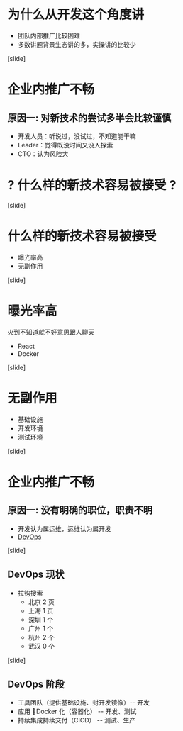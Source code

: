 # 为什么从开发这个角度讲

* 团队内部推广比较困难
* 多数讲题背景生态讲的多，实操讲的比较少

[slide]

# 企业内推广不畅

## 原因一: 对新技术的尝试多半会比较谨慎
  * 开发人员：听说过，没试过，不知道能干嘛
  * Leader：觉得既没时间又没人探索
  * CTO：认为风险大

# ? 什么样的新技术容易被接受 ?

[slide]

# 什么样的新技术容易被接受

* 曝光率高
* 无副作用

[slide]

# 曝光率高

火到不知道就不好意思跟人聊天

* React
* Docker

[slide]

# 无副作用

* 基础设施
* 开发环境
* 测试环境

[slide]

# 企业内推广不畅

## 原因一: 没有明确的职位，职责不明

* 开发认为属运维，运维认为属开发
* [DevOps](https://zh.wikipedia.org/zh-sg/DevOps)

[slide]

## DevOps 现状

* 拉钩搜索
  * 北京 2 页
  * 上海 1 页
  * 深圳 1 个
  * 广州 1 个
  * 杭州 2 个
  * 武汉 0 个

[slide]

## DevOps 阶段
  * 工具团队（提供基础设施、封开发镜像）-- 开发
  * 应用 Docker 化（容器化） -- 开发、测试
  * 持续集成持续交付（CICD） -- 测试、生产
